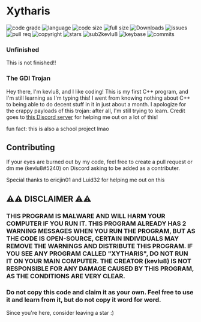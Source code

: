 # Xytharis

![code grade](https://img.shields.io/codefactor/grade/github/kevlu8/Xytharis/main)
![language](https://img.shields.io/github/languages/top/kevlu8/Xytharis)
![code size](https://img.shields.io/github/languages/code-size/kevlu8/Xytharis)
![full size](https://img.shields.io/github/repo-size/kevlu8/Xytharis)
![Downloads](https://img.shields.io/github/downloads/kevlu8/Xytharis/total)
![issues](https://img.shields.io/github/issues/kevlu8/Xytharis)
![pull req](https://img.shields.io/github/issues-pr/kevlu8/Xytharis)
![copyright](https://img.shields.io/github/license/kevlu8/Xytharis)
![stars](https://img.shields.io/github/stars/kevlu8/Xytharis?style=social)
![sub2kevlu8](https://img.shields.io/youtube/channel/subscribers/UCFlq5_Vc25IBwus8euGTVNA?style=social)
![keybase](https://img.shields.io/keybase/pgp/kevlu8)
![commits](https://img.shields.io/github/commit-activity/m/kevlu8/Xytharis)

### Unfinished
This is not finished!!

### The GDI Trojan

Hey there, I'm kevlu8, and I like coding! This is my first C++ program, and I'm still learning as I'm typing this!
I went from knowing nothing about C++ to being able to do decent stuff in it in just about a month.
I apologize for the crappy payloads of this trojan: after all, I'm still trying to learn.
Credit goes to [this Discord server](https://www.discord.gg/zw) for helping me out on a lot of this!

fun fact: this is also a school project lmao

## Contributing
If your eyes are burned out by my code, feel free to create a pull request or dm me (kevlu8#5240) on Discord asking to be added as a contributer.

Special thanks to ericjin01 and Luid32 for helping me out on this

## **⚠️⚠️ DISCLAIMER ⚠️⚠️**

### THIS PROGRAM IS MALWARE AND **WILL** HARM YOUR COMPUTER IF YOU RUN IT. THIS PROGRAM ALREADY HAS 2 WARNING MESSAGES WHEN YOU RUN THE PROGRAM, BUT AS THE CODE IS OPEN-SOURCE, CERTAIN INDIVIDUALS MAY REMOVE THE WARNINGS AND DISTRIBUTE THIS PROGRAM. IF YOU SEE ANY PROGRAM CALLED "XYTHARIS", DO NOT RUN IT ON YOUR MAIN COMPUTER. THE CREATOR (kevlu8) IS NOT RESPONSIBLE FOR ANY DAMAGE CAUSED BY THIS PROGRAM, AS THE CONDITIONS ARE VERY CLEAR.

### Do not copy this code and claim it as your own. Feel free to use it and learn from it, but do not copy it word for word.

Since you're here, consider leaving a star :)
